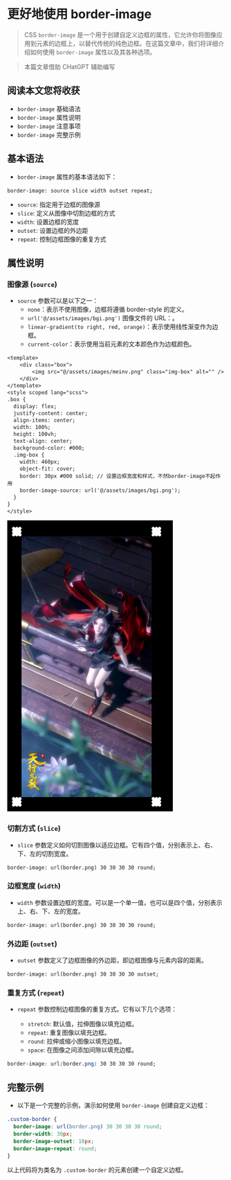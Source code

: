# 更好地使用 border-image

> CSS `border-image` 是一个用于创建自定义边框的属性，它允许你将图像应用到元素的边框上，以替代传统的纯色边框。在这篇文章中，我们将详细介绍如何使用 `border-image` 属性以及其各种选项。

> 本篇文章借助 CHatGPT 辅助编写

## 阅读本文您将收获
* `border-image` 基础语法
* `border-image` 属性说明
* `border-image` 注意事项
* `border-image` 完整示例

## 基本语法

* `border-image` 属性的基本语法如下：

```
border-image: source slice width outset repeat;
```

- `source`: 指定用于边框的图像源
- `slice`: 定义从图像中切割边框的方式
- `width`: 设置边框的宽度
- `outset`: 设置边框的外边距
- `repeat`: 控制边框图像的重复方式

## 属性说明

### 图像源 (`source`)

* `source` 参数可以是以下之一：
	* `none`：表示不使用图像，边框将遵循 border-style 的定义。
	* `url('@/assets/images/bgi.png')`  图像文件的 URL：。
    * `linear-gradient(to right, red, orange)`：表示使用线性渐变作为边框。
	* `current-color`：表示使用当前元素的文本颜色作为边框颜色。

```
<template>
	<div class="box">
        <img src="@/assets/images/meinv.png" class="img-box" alt="" />
 	</div>
</template>
<style scoped lang="scss">
.box {
  display: flex;
  justify-content: center;
  align-items: center;
  width: 100%;
  height: 100vh;
  text-align: center;
  background-color: #000;
  .img-box {
    width: 460px;
    object-fit: cover;
    border: 30px #000 solid; // 设置边框宽度和样式，不然border-image不起作用
    border-image-source: url('@/assets/images/bgi.png');
  }
}
</style>

```

![](../../images/HTML&CSS/border-image/source-url.png)

### 切割方式 (`slice`)

* `slice` 参数定义如何切割图像以适应边框。它有四个值，分别表示上、右、下、左的切割宽度。

```
border-image: url(border.png) 30 30 30 30 round;
```

### 边框宽度 (`width`)

* `width` 参数设置边框的宽度。可以是一个单一值，也可以是四个值，分别表示上、右、下、左的宽度。

```
border-image: url(border.png) 30 30 30 30 round;
```

### 外边距 (`outset`)

* `outset` 参数定义了边框图像的外边距，即边框图像与元素内容的距离。

```
border-image: url(border.png) 30 30 30 30 outset;
```

### 重复方式 (`repeat`)

* `repeat` 参数控制边框图像的重复方式。它有以下几个选项：

	* `stretch`: 默认值，拉伸图像以填充边框。
	* `repeat`: 重复图像以填充边框。
	* `round`: 拉伸或缩小图像以填充边框。
	* `space`: 在图像之间添加间隙以填充边框。

```css
border-image: url(border.png) 30 30 30 30 round;
```

## 完整示例

* 以下是一个完整的示例，演示如何使用 `border-image` 创建自定义边框：

```css
.custom-border {
  border-image: url(border.png) 30 30 30 30 round;
  border-width: 30px;
  border-image-outset: 10px;
  border-image-repeat: round;
}
```

以上代码将为类名为 `.custom-border` 的元素创建一个自定义边框。